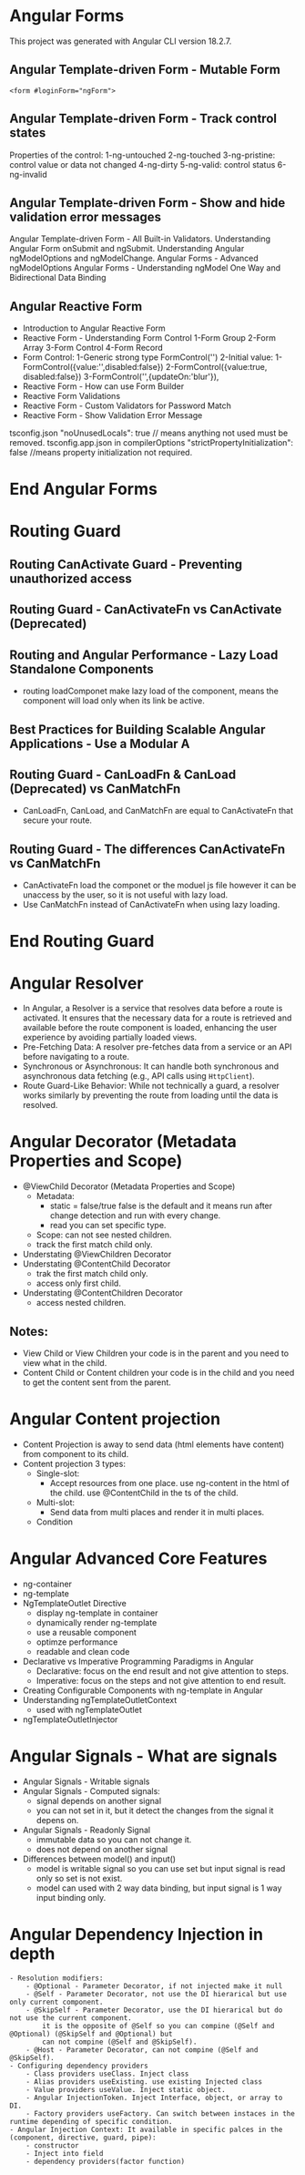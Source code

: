 # Angular Forms
This project was generated with Angular CLI version 18.2.7.
## Angular Template-driven Form - Mutable Form
    <form #loginForm="ngForm">
## Angular Template-driven Form - Track control states
Properties of the control:
1-ng-untouched
2-ng-touched
3-ng-pristine: control value or data not changed 
4-ng-dirty
5-ng-valid: control status
6-ng-invalid

## Angular Template-driven Form - Show and hide validation error messages
Angular Template-driven Form - All Built-in Validators.
Understanding Angular Form onSubmit and ngSubmit.
Understanding Angular ngModelOptions and ngModelChange.
Angular Forms - Advanced ngModelOptions
Angular Forms - Understanding ngModel One Way and Bidirectional Data Binding

## Angular Reactive Form
- Introduction to Angular Reactive Form
- Reactive Form - Understanding Form Control
    1-Form Group 2-Form Array 3-Form Control 4-Form Record
- Form Control:
    1-Generic strong type FormControl<string>('')
    2-Initial value:
        1-FormControl<string>({value:'',disabled:false})
        2-FormControl<boolean>({value:true, disabled:false})
        3-FormControl<string>('',{updateOn:'blur'}), 
- Reactive Form - How can use Form Builder
- Reactive Form Validations
- Reactive Form - Custom Validators for Password Match
- Reactive Form - Show Validation Error Message


tsconfig.json "noUnusedLocals": true // means anything not used must be removed.
tsconfig.app.json in compilerOptions "strictPropertyInitialization": false //means property initialization not required.
# End Angular Forms

# Routing Guard
## Routing CanActivate Guard - Preventing unauthorized access
## Routing Guard - CanActivateFn vs CanActivate (Deprecated)
## Routing and Angular Performance - Lazy Load Standalone Components
- routing loadComponet make lazy load of the component, means the component will load only when its link be active.
## Best Practices for Building Scalable Angular Applications - Use a Modular A
## Routing Guard - CanLoadFn & CanLoad (Deprecated) vs CanMatchFn
- CanLoadFn, CanLoad, and CanMatchFn are equal to CanActivateFn that secure your route.
## Routing Guard - The differences CanActivateFn vs CanMatchFn
- CanActivateFn load the componet or the moduel js file however it can be unaccess by the user, so it is not useful with lazy load.
- Use CanMatchFn instead of CanActivateFn when using lazy loading.
# End Routing Guard
# Angular Resolver
- In Angular, a Resolver is a service that resolves data before a route is activated. It ensures that the necessary data for a route is retrieved and available before the route component is loaded, enhancing the user experience by avoiding partially loaded views.
- Pre-Fetching Data: A resolver pre-fetches data from a service or an API before navigating to a route.
- Synchronous or Asynchronous: It can handle both synchronous and asynchronous data fetching (e.g., API calls using `HttpClient`).
- Route Guard-Like Behavior: While not technically a guard, a resolver works similarly by preventing the route from loading until the data is resolved.

# Angular Decorator (Metadata Properties and Scope)
- @ViewChild Decorator (Metadata Properties and Scope)
    - Metadata:
        - static = false/true false is the default and it means run after change detection and run with every change.
        - read you can set specific type.
    - Scope: can not see nested children.
    - track the first match child only.
- Understating @ViewChildren Decorator
- Understating @ContentChild Decorator
    - trak the first match child only.
    - access only first child.
- Understating @ContentChildren Decorator
    - access nested children.
## Notes:
- View Child or View Children your code is in the parent and you need to view what in the child.
- Content Child or Content children your code is in the child and you need to get the content sent from the parent. 

# Angular Content projection
- Content Projection is away to send data (html elements have content) from component to its child.
- Content projection 3 types:
    - Single-slot:
        - Accept resources from one place. use ng-content in the html of the child. use @ContentChild in the ts of the child.
    - Multi-slot:
        - Send data from multi places and render it in multi places.
    - Condition
# Angular Advanced Core Features
- ng-container
- ng-template
- NgTemplateOutlet Directive
    - display ng-template in container
    - dynamically render ng-template
    - use a reusable component
    - optimze performance
    - readable and clean code
- Declarative vs Imperative Programming Paradigms in Angular
    - Declarative: focus on the end result and not give attention to steps.
    - Imperative: focus on the steps and not give attention to end result.
- Creating Configurable Components with ng-template in Angular
- Understanding ngTemplateOutletContext
    - used with ngTemplateOutlet
- ngTemplateOutletInjector

# Angular Signals - What are signals
- Angular Signals - Writable signals
- Angular Signals - Computed signals:
    - signal depends on another signal
    - you can not set in it, but it detect the changes from the signal it depens on.
- Angular Signals - Readonly Signal
    - immutable data so you can not change it.
    - does not depend on another signal
- Differences between model() and input()
    - model is writable signal so you can use set but input signal is read only so set is not exist.
    - model can used with 2 way data binding, but input signal is 1 way input binding only.
# Angular Dependency Injection in depth
    - Resolution modifiers:
        - @Optional - Parameter Decorator, if not injected make it null
        - @Self - Parameter Decorator, not use the DI hierarical but use only current component.
        - @SkipSelf - Parameter Decorator, use the DI hierarical but do not use the current component.
            it is the opposite of @Self so you can compine (@Self and @Optional) (@SkipSelf and @Optional) but
            can not compine (@Self and @SkipSelf).
        - @Host - Parameter Decorator, can not compine (@Self and @SkipSelf).
    - Configuring dependency providers 
        - Class providers useClass. Inject class
        - Alias providers useExisting. use existing Injected class
        - Value providers useValue. Inject static object.
        - Angular InjectionToken. Inject Interface, object, or array to DI.
        - Factory providers useFactory. Can switch between instaces in the runtime depending of specific condition.
    - Angular Injection Context: It available in specific palces in the (component, directive, guard, pipe):
        - constructor
        - Inject into field
        - dependency providers(factor function)